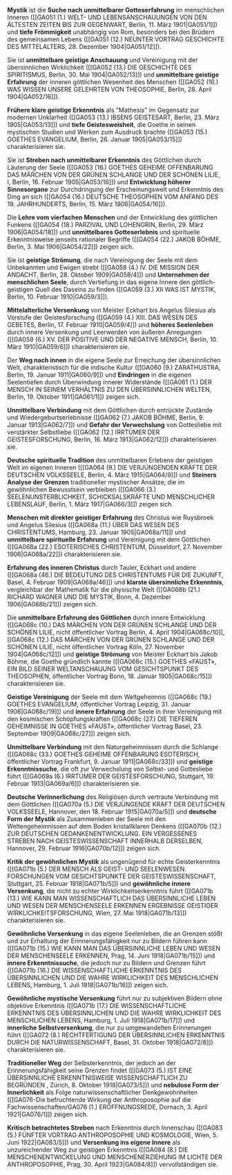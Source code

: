 
**Mystik** ist die **Suche nach unmittelbarer Gotteserfahrung** im menschlichen Inneren ([[GA051 (1.) WELT- UND LEBENSANSCHAUUNGEN VON DEN ÄLTESTEN ZEITEN BIS ZUR GEGENWART, Berlin, 11. März 1901|GA051/1]]) und **tiefe Frömmigkeit** unabhängig von Rom, besonders bei den Brüdern des gemeinsamen Lebens ([[GA051 (12.) NEUNTER VORTRAG GESCHICHTE DES MITTELALTERS, 28. Dezember 1904|GA051/12]]).

Sie ist **unmittelbare geistige Anschauung** und Vereinigung mit der übersinnlichen Wirklichkeit ([[GA052 (13.) DIE GESCHICHTE DES SPIRITISMUS, Berlin, 30. Mai 1904|GA052/13]]) und **unmittelbare geistige Erfahrung** der inneren göttlichen Wesenheit des Menschen ([[GA052 (16.) WAS WISSEN UNSERE GELEHRTEN VON THEOSOPHIE, Berlin, 28. April 1904|GA052/16]]).

**Frühere klare geistige Erkenntnis** als "Mathesis" im Gegensatz zur modernen Unklarheit ([[GA053 (13.) IBSENS GEISTESART, Berlin, 23. März 1905|GA053/13]]) und **tiefe Geistesweisheit**, die Goethe in seinen mystischen Studien und Werken zum Ausdruck brachte ([[GA053 (15.) GOETHES EVANGELIUM, Berlin, 26. Januar 1905|GA053/15]]) charakterisieren sie.

Sie ist **Streben nach unmittelbarer Erkenntnis** des Göttlichen durch Läuterung der Seele ([[GA053 (16.) GOETHES GEHEIME OFFENBARUNG DAS MÄRCHEN VON DER GRÜNEN SCHLANGE UND DER SCHÖNEN LILIE, I, Berlin, 16. Februar 1905|GA053/16]]) und **Entwicklung höherer Sinnesorgane** zur Durchdringung der Erscheinungswelt und Erkenntnis des Ding an sich ([[GA054 (16.) DEUTSCHE THEOSOPHEN VOM ANFANG DES 19. JAHRHUNDERTS, Berlin, 15. März 1906|GA054/16]]).

Die **Lehre vom vierfachen Menschen** und der Entwicklung des göttlichen Funkens ([[GA054 (18.) PARZIVAL UND LOHENGRIN, Berlin, 29. März 1906|GA054/18]]) und **unmittelbares Gotteserlebnis** und spirituelle Erkenntnisweise jenseits rationaler Begriffe ([[GA054 (22.) JAKOB BÖHME, Berlin, 3. Mai 1906|GA054/22]]) zeigen sich.

Sie ist **geistige Strömung**, die nach Vereinigung der Seele mit dem Unbekannten und Ewigen strebt ([[GA058 (4.) IV. DIE MISSION DER ANDACHT, Berlin, 28. Oktober 1909|GA058/4]]) und **Unternehmen der menschlichen Seele**, durch Vertiefung in das eigene Innere den göttlich-geistigen Quell des Daseins zu finden ([[GA059 (3.) XII WAS IST MYSTIK, Berlin, 10. Februar 1910|GA059/3]]).

**Mittelalterliche Versenkung** von Meister Eckhart bis Angelus Silesius als Vorstufe der Geistesforschung ([[GA059 (4.) XIII. DAS WESEN DES GEBETES, Berlin, 17. Februar 1910|GA059/4]]) und **höheres Seelenleben** durch innere Versenkung und Leerwerden von äußeren Anregungen ([[GA059 (6.) XV. DER POSITIVE UND DER NEGATIVE MENSCH, Berlin, 10. März 1910|GA059/6]]) charakterisieren sie.

Der **Weg nach innen** in die eigene Seele zur Erreichung der übersinnlichen Welt, charakteristisch für die indische Kultur ([[GA060 (9.) ZARATHUSTRA, Berlin, 19. Januar 1911|GA060/9]]) und **Eindringen** in die eigenen Seelentiefen durch Überwindung innerer Widerstände ([[GA061 (1.) DER MENSCH IN SEINEM VERHÄLTNIS ZU DEN ÜBERSINNLICHEN WELTEN, Berlin, 19. Oktober 1911|GA061/1]]) zeigen sich.

**Unmittelbare Verbindung** mit dem Göttlichen durch entrückte Zustände und Wiedergeburtserlebnisse ([[GA062 (7.) JAKOB BÖHME, Berlin, 9. Januar 1913|GA062/7]]) und **Gefahr der Verwechslung** von Gottesliebe mit verstärkter Selbstliebe ([[GA062 (12.) IRRTÜMER DER GEISTESFORSCHUNG, Berlin, 16. März 1913|GA062/12]]) charakterisieren sie.

**Deutsche spirituelle Tradition** des unmittelbaren Erlebens der geistigen Welt im eigenen Inneren ([[GA064 (9.) DIE VERJÜNGENDEN KRÄFTE DER DEUTSCHEN VOLKSSEELE, Berlin, 4. März 1915|GA064/9]]) und **Steiners Analyse der Grenzen** traditioneller mystischer Ansätze, die im gewöhnlichen Bewusstsein verbleiben ([[GA066 (3.) SEELENUNSTERBLICHKEIT, SCHICKSALSKRÄFTE UND MENSCHLICHER LEBENSLAUF, Berlin, 1. März 1917|GA066/3]]) zeigen sich.

**Menschen mit direkter geistiger Erfahrung** des Christus wie Ruysbroek und Angelus Silesius ([[GA068a (11.) ÜBER DAS WESEN DES CHRISTENTUMS, Hamburg, 23. Januar 1905|GA068a/11]]) und **unmittelbare spirituelle Erfahrung** und Vereinigung mit dem Göttlichen ([[GA068a (22.) ESOTERISCHES CHRISTENTUM, Düsseldorf, 27. November 1906|GA068a/22]]) charakterisieren sie.

**Erfahrung des inneren Christus** durch Tauler, Eckhart und andere ([[GA068a (46.) DIE BEDEUTUNG DES CHRISTENTUMS FÜR DIE ZUKUNFT, Basel, 4. Februar 1909|GA068a/46]]) und **klarste übersinnliche Erkenntnis**, vergleichbar der Mathematik für die physische Welt ([[GA068b (21.) RICHARD WAGNER UND DIE MYSTIK, Bonn, 4. Dezember 1906|GA068b/21]]) zeigen sich.

Die **unmittelbare Erfahrung des Göttlichen** durch innere Entwicklung ([[GA068c (10.) DAS MÄRCHEN VON DER GRÜNEN SCHLANGE UND DER SCHÖNEN LILIE, nicht öffentlicher Vortrag Berlin, 4. April 1904|GA068c/10]], [[GA068c (12.) DAS MÄRCHEN VON DER GRÜNEN SCHLANGE UND DER SCHÖNEN LILIE, nicht öffentlicher Vortrag Köln, 27. November 1904|GA068c/12]]) und **geistige Strömung** von Meister Eckhart bis Jakob Böhme, die Goethe gründlich kannte ([[GA068c (15.) GOETHES «FAUST», EIN BILD SEINER WELTANSCHAUUNG VOM GESICHTSPUNKT DES THEOSOPHEN, öffentlicher Vortrag Bonn, 18. Januar 1905|GA068c/15]]) charakterisieren sie.

**Geistige Vereinigung** der Seele mit dem Weltgeheimnis ([[GA068c (19.) GOETHES EVANGELIUM, öffentlicher Vortrag Leipzig, 31. Januar 1906|GA068c/19]]) und **innere Erfahrung** der Seele in ihrer Vereinigung mit den kosmischen Schöpfungskräften ([[GA068c (27.) DIE TIEFEREN GEHEIMNISSE IN GOETHES «FAUST», öffentlicher Vortrag Basel, 23. September 1909|GA068c/27]]) zeigen sich.

**Unmittelbare Verbindung** mit den Naturgeheimnissen durch die Schlange ([[GA068c (33.) GOETHES GEHEIME OFFENBARUNG ESOTERISCH, öffentlicher Vortrag Frankfurt, 9. Januar 1911|GA068c/33]]) und **geistige Erkenntnissuche**, die oft zur Verwechslung von Selbst- und Gottesliebe führt ([[GA069a (6.) IRRTÜMER DER GEISTESFORSCHUNG, Stuttgart, 19. Februar 1913|GA069a/6]]) charakterisieren sie.

**Deutsche Verinnerlichung** des Religiösen durch vertraute Verbindung mit dem Göttlichen ([[GA070a (5.) DIE VERJÜNGENDE KRAFT DER DEUTSCHEN VOLKSSEELE, Hannover, den 18. Februar 1915|GA070a/5]]) und **deutsche Form der Mystik** als Zusammenleben der Seele mit den Weltengeheimnissen auf dem Boden kristallklaren Denkens ([[GA070b (12.) ZUR DEUTSCHEN GEDANKENENTWICKLUNG. EIN VERGESSENES STREBEN NACH GEISTESWISSENSCHAFT INNERHALB DERSELBEN, Hannover, 29. Februar 1916|GA070b/12]]) zeigen sich.

**Kritik der gewöhnlichen Mystik** als ungenügend für echte Geisterkenntnis ([[GA071b (5.) DER MENSCH ALS GEIST- UND SEELENWESEN. FORSCHUNGEN VOM GESICHTSPUNKTE DER GEISTESWISSENSCHAFT, Stuttgart, 25. Februar 1918|GA071b/5]]) und **gewöhnliche innere Versenkung**, die nicht zu echter Wirklichkeitserkenntnis führt ([[GA071b (13.) WIE KANN MAN WISSENSCHAFTLICH DAS ÜBERSINNLICHE LEBEN UND WESEN DER MENSCHENSEELE ERKENNEN ERGEBNISSE GEISTIGER WIRKLICHKEITSFORSCHUNG, Wien, 27. Mai 1918|GA071b/13]]) charakterisieren sie.

**Gewöhnliche Versenkung** in das eigene Seelenleben, die an Grenzen stößt und zur Erhaltung der Erinnerungsfähigkeit nur zu Bildern führen kann ([[GA071b (15.) WIE KANN MAN DAS ÜBERSINNLICHE LEBEN UND WESEN DER MENSCHENSEELE ERKENNEN, Prag, 14. Juni 1918|GA071b/15]]) und **innere Erkenntnissuche**, die jedoch nur zu Bildern und Grenzen führt ([[GA071b (16.) DIE WISSENSCHAFTLICHE ERKENNTNIS DES ÜBERSINNLICHEN UND DIE WAHRE WIRKLICHKEIT DES MENSCHLICHEN LEBENS, Hamburg, 1. Juli 1918|GA071b/16]]) zeigen sich.

**Gewöhnliche mystische Versenkung** führt nur zu subjektiven Bildern ohne objektive Erkenntnis ([[GA071b (17.) DIE WISSENSCHAFTLICHE ERKENNTNIS DES ÜBERSINNLICHEN UND DIE WAHRE WIRKLICHKEIT DES MENSCHLICHEN LEBENS, Hamburg, 1. Juli 1918|GA071b/17]]) und **innerliche Selbstversenkung**, die nur zu umgewandelten Erinnerungen führt ([[GA072 (8.) RECHTFERTIGUNG DER ÜBERSINNLICHEN ERKENNTNIS DURCH DIE NATURWISSENSCHAFT, Basel, 31. Oktober 1918|GA072/8]]) charakterisieren sie.

**Traditioneller Weg** der Selbsterkenntnis, der jedoch an der Erinnerungsfähigkeit seine Grenzen findet ([[GA073 (5.) IST EINE ÜBERSINNLICHE ERKENNTNISWEISE WISSENSCHAFTLICH ZU BEGRÜNDEN , Zürich, 8. Oktober 1918|GA073/5]]) und **nebulose Form der Innerlichkeit** als Folge naturwissenschaftlicher Denkgewohnheiten ([[GA076-Die befruchtende Wirkung der Anthroposophie auf die Fachwissenschaften/GA076 (1.) ERÖFFNUNGSREDE, Dornach, 3. April 1921|GA076/1]]) zeigen sich.

**Kritisch betrachtetes Streben** nach Erkenntnis durch Innenschau ([[GA083 (5.) FÜNFTER VORTRAG ANTHROPOSOPHIE UND KOSMOLOGIE, Wien, 5. Juni 1922|GA083/5]]) und **Versenkung ins eigene Innere** als unzureichender Weg zur geistigen Erkenntnis ([[GA084 (8.) DIE MENSCHENENTWICKELUNG UND MENSCHENERZIEHUNG IM LICHTE DER ANTHROPOSOPHIE, Prag, 30. April 1923|GA084/8]]) vervollständigen sie.
